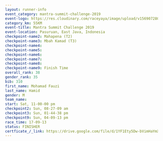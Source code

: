 ```yaml
---
layout: runner-info 
event_category: mantra-summit-challenge-2019 
event-logo: https://res.cloudinary.com/raceyaya/image/upload/v1569072809/logo/mantra-image_segrbx.jpg
category_km: 55KM 
event-title: Mantra Summit Challenge 2019 
event-location: Pasuruan, East Java, Indonesia 
checkpoint-name2: Mahapena (T2) 
checkpoint-name3: Mbah Kamad (T3) 
checkpoint-name4: 
checkpoint-name5: 
checkpoint-name6: 
checkpoint-name7: 
checkpoint-name8: 
checkpoint-name9: Finish Time
overall_rank: 38
gender_rank: 35
bib: 310
first_name: Mohamad Fauzi
last_name: Hamid
gender: M
team_name: 
start: Sat, 11-00-00 pm
checkpoint2: Sun, 08-27-09 am
checkpoint3: Sun, 01-44-38 pm
checkpoint9: Sun, 04-09-13 pm
race_time: 17-09-13
status: FINISHER
certficate_/_link: https://drive.google.com/file/d/1YF1Ety5Dw-bVimHaYmX_iRx2pPaffzSM/view?usp=sharing
---
```

